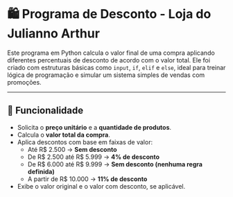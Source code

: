 # 🛍️ Programa de Desconto - Loja do Julianno Arthur

Este programa em Python calcula o valor final de uma compra aplicando diferentes percentuais de desconto de acordo com o valor total. Ele foi criado com estruturas básicas como `input`, `if`, `elif` e `else`, ideal para treinar lógica de programação e simular um sistema simples de vendas com promoções.

---

## 🎯 Funcionalidade

- Solicita o **preço unitário** e a **quantidade de produtos**.
- Calcula o **valor total da compra**.
- Aplica descontos com base em faixas de valor:
  - Até R$ 2.500 → **Sem desconto**
  - De R$ 2.500 até R$ 5.999 → **4% de desconto**
  - De R$ 6.000 até R$ 9.999 → **Sem desconto (nenhuma regra definida)**
  - A partir de R$ 10.000 → **11% de desconto**
- Exibe o valor original e o valor com desconto, se aplicável.
